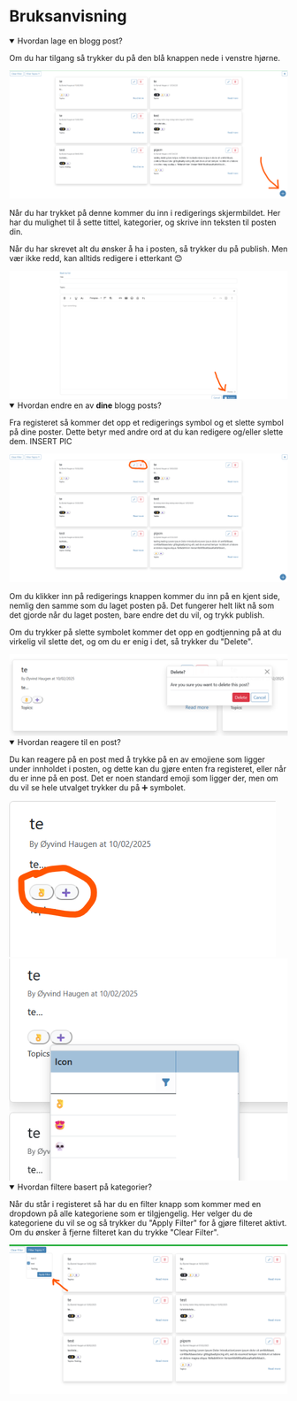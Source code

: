 # Bruksanvisning

<details open>
  <summary>
    Hvordan lage en blogg post?
  </summary>
  <p>Om du har tilgang så trykker du på den blå knappen nede i venstre hjørne.</p>
  <img src="/images/docs/plus_button.png" alt="Create new post"/>
  <p>Når du har trykket på denne kommer du inn i redigerings skjermbildet. Her har du mulighet til å sette tittel, kategorier, og skrive inn teksten til posten din.</p>
  <p>Når du har skrevet alt du ønsker å ha i posten, så trykker du på publish. Men vær ikke redd, kan alltids redigere i etterkant 😊</p>
  <img src="/images/docs/publish_button.png" alt="Publish the post"/>
</details>
<details open>
  <summary>
    Hvordan endre en av <strong>dine</strong> blogg posts?
  </summary>
  <p>Fra registeret så kommer det opp et redigerings symbol og et slette symbol på dine poster. Dette betyr med andre ord at du kan redigere og/eller slette dem. INSERT PIC</p>
  <img src="/images/docs/edit_buttons.png" alt="Edit and delete post"/>
  <p>Om du klikker inn på redigerings knappen kommer du inn på en kjent side, nemlig den samme som du laget posten på. Det fungerer helt likt nå som det gjorde når du laget posten, bare endre det du vil, og trykk publish.</p>
  <p>Om du trykker på slette symbolet kommer det opp en godtjenning på at du virkelig vil slette det, og om du er enig i det, så trykker du "Delete".</p>
  <img src="/images/docs/delete.png" alt="Delete a post"/>
</details>
<details open>
  <summary>
    Hvordan reagere til en post?
  </summary>
  <p>Du kan reagere på en post med å trykke på en av emojiene som ligger under innholdet i posten, og dette kan du gjøre enten fra registeret, eller når du er inne på en post. Det er noen standard emoji som ligger der, men om du vil se hele utvalget trykker du på ➕ symbolet.</p>
  <div>
    <img src="/images/docs/react.png" alt="Default reaction on post"/>
    <img src="/images/docs/react_menu.png" alt="Reaction menu on post"/>
  </div>
</details>
<details open>
  <summary>
    Hvordan filtere basert på kategorier?
  </summary>
  <p>Når du står i registeret så har du en filter knapp som kommer med en dropdown på alle kategoriene som er tilgjengelig. Her velger du de kategoriene du vil se og så trykker du "Apply Filter" for å gjøre filteret aktivt. Om du ønsker å fjerne filteret kan du trykke "Clear Filter".</p>
  <img src="/images/docs/filter.png" alt="Filter the posts"/>
</details>

